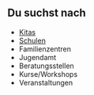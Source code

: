 ## Du suchst nach

- [Kitas](Kitas/Kitas.md)
- [Schulen](Schulen/Schulen.md)
- Familienzentren
- Jugendamt
- Beratungsstellen
- Kurse/Workshops
- Veranstaltungen
